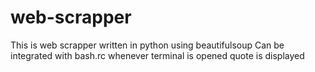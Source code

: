 # web-scrapper
This is web scrapper written in python using beautifulsoup 
Can be integrated with bash.rc whenever terminal is opened quote is displayed 
